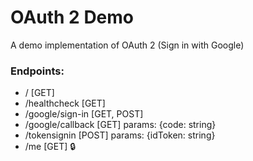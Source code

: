 # OAuth 2 Demo

A demo implementation of OAuth 2 (Sign in with Google)

### Endpoints:

- / [GET]
- /healthcheck [GET]
- /google/sign-in [GET, POST]
- /google/callback [GET] params: {code: string}
- /tokensignin [POST] params: {idToken: string}
- /me [GET] 🔒